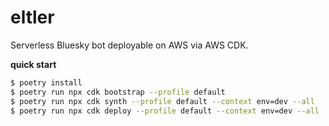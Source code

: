 # eltler

Serverless Bluesky bot deployable on AWS via AWS CDK.

**quick start**

```bash
$ poetry install
$ poetry run npx cdk bootstrap --profile default
$ poetry run npx cdk synth --profile default --context env=dev --all
$ poetry run npx cdk deploy --profile default --context env=dev --all
```